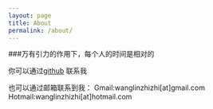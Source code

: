 ```yaml
---
layout: page
title: About
permalink: /about/
---
```



###万有引力的作用下，每个人的时间是相对的


你可以通过[github](https://github.com/wagnlinzh) 联系我

也可以通过邮箱联系到我：
Gmail:wanglinzhizhi[at]gmail.com
Hotmail:wanglinzhizhi[at]hotmail.com


